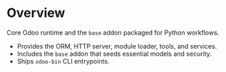# Overview

Core Odoo runtime and the `base` addon packaged for Python workflows.

- Provides the ORM, HTTP server, module loader, tools, and services.
- Includes the `base` addon that seeds essential models and security.
- Ships `odoo-bin` CLI entrypoints.
